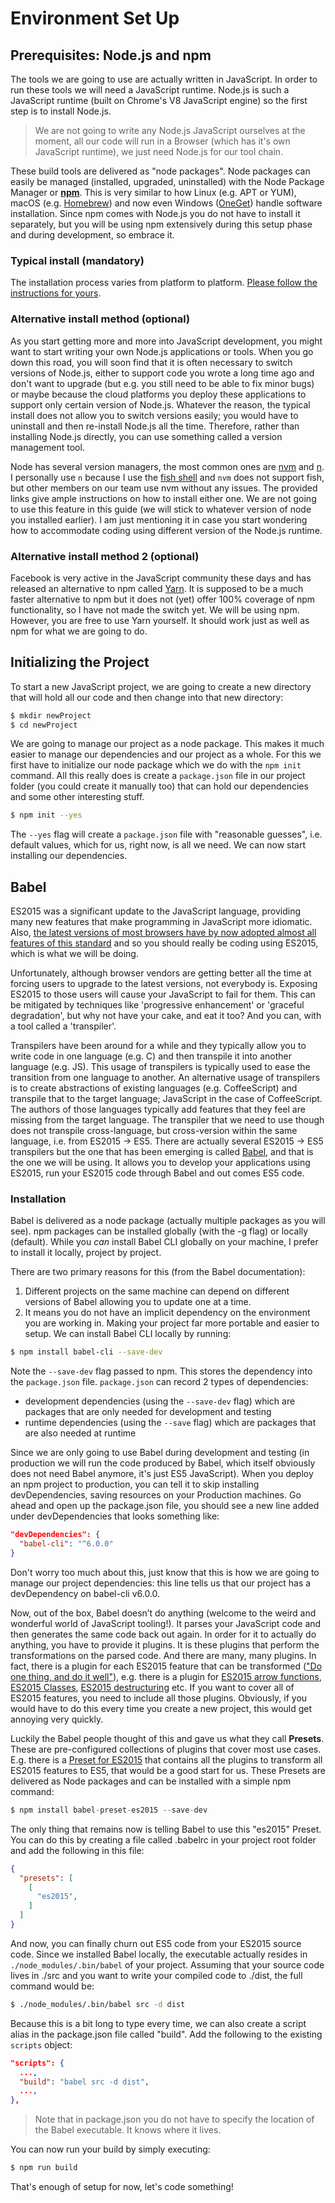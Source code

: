 # Environment Set Up

## Prerequisites: Node.js and npm
The tools we are going to use are actually written in JavaScript.  In order to run these tools we will need a JavaScript runtime. Node.js is such a JavaScript runtime (built on Chrome's V8 JavaScript engine) so the first step is to install Node.js.

>We are not going to write any Node.js JavaScript ourselves at the moment, all our code will run in a Browser (which has it's own JavaScript runtime), we just need Node.js for our tool chain.

These build tools are delivered as "node packages".  Node packages can easily be managed (installed, upgraded, uninstalled) with the Node Package Manager or [__npm__](https://www.npmjs.com/).  This is very similar to how Linux (e.g. APT or YUM), macOS (e.g. [Homebrew](http://brew.sh/)) and now even Windows ([OneGet](https://github.com/oneget/oneget)) handle software installation.  Since npm comes with Node.js you do not have to install it separately, but you will be using npm extensively during this setup phase and during development, so embrace it.

### Typical install (mandatory)
The installation process varies from platform to platform. [Please follow the instructions for yours](https://nodejs.org/en/download/).

### Alternative install method (optional)
As you start getting more and more into JavaScript development, you might want to start writing your own Node.js applications or tools.  When you go down this road, you will soon find that it is often necessary to switch versions of Node.js, either to support code you wrote a long time ago and don't want to upgrade (but e.g. you still need to be able to fix minor bugs) or maybe because the cloud platforms you deploy these applications to support only certain version of Node.js.  Whatever the reason, the typical install does not allow you to switch versions easily; you would have to uninstall and then re-install Node.js all the time.  Therefore, rather than installing Node.js directly, you can use something called a version management tool.

Node has several version managers, the most common ones are [nvm](https://github.com/creationix/nvm) and [n](https://github.com/tj/n).  I personally use ```n``` because I use the [fish shell](https://fishshell.com/) and ```nvm``` does not support fish, but other members on our team use nvm without any issues.  The provided links give ample instructions on how to install either one.  We are not going to use this feature in this guide (we will stick to whatever version of node you installed earlier).  I am just mentioning it in case you start wondering how to accommodate coding using different version of the Node.js runtime.

### Alternative install method 2 (optional)
Facebook is very active in the JavaScript community these days and has released an alternative to npm called [Yarn](https://yarnpkg.com/).  It is supposed to be a much faster alternative to npm but it does not (yet) offer 100% coverage of npm functionality, so I have not made the switch yet.  We will be using npm.  However, you are free to use Yarn yourself.  It should work just as well as npm for what we are going to do.

## Initializing the Project
To start a new JavaScript project, we are going to create a new directory that will hold all our code and then change into that new directory:

```bash
$ mkdir newProject
$ cd newProject
```

We are going to manage our project as a node package.  This makes it much easier to manage our dependencies and our project as a whole.  For this we first have to initialize our node package which we do with the ```npm init``` command.  All this really does is create a ```package.json``` file in our project folder (you could create it manually too) that can hold our dependencies and some other interesting stuff.

```bash
$ npm init --yes
```

The ```--yes``` flag will create a ```package.json``` file with "reasonable guesses", i.e. default values, which for us, right now, is all we need.  We can now start installing our dependencies.


## Babel
ES2015 was a significant update to the JavaScript language, providing many new features that make programming in JavaScript more idiomatic.  Also, [the latest versions of most browsers have by now adopted almost all features of this standard](http://kangax.github.io/compat-table/es6/) and so you should really be coding using ES2015, which is what we will be doing.

Unfortunately, although browser vendors are getting better all the time at forcing users to upgrade to the latest versions, not everybody is.  Exposing ES2015 to those users will cause your JavaScript to fail for them.  This can be mitigated by techniques like 'progressive enhancement' or 'graceful degradation', but why not have your cake, and eat it too?  And you can, with a tool called a 'transpiler'.

Transpilers have been around for a while and they typically allow you to write code in one language (e.g. C) and then transpile it into another language (e.g. JS).  This usage of transpilers is typically used to ease the transition from one language to another.  An alternative usage of transpilers is to create abstractions of existing languages (e.g. CoffeeScript) and transpile that to the target language; JavaScript in the case of CoffeeScript.  The authors of those languages typically add features that they feel are missing from the target language.  The transpiler that we need to use though does not transpile cross-language, but cross-version within the same language, i.e. from ES2015 -> ES5.  There are actually several ES2015 -> ES5 transpilers but the one that has been emerging is called [Babel](https://babeljs.io/), and that is the one we will be using.  It allows you to develop your applications using ES2015, run your ES2015 code through Babel and out comes ES5 code.

### Installation
Babel is delivered as a node package (actually multiple packages as you will see).  npm packages can be installed globally (with the -g flag) or locally (default).  While you _can_ install Babel CLI globally on your machine, I prefer to install it locally, project by project.

There are two primary reasons for this (from the Babel documentation):

1. Different projects on the same machine can depend on different versions of Babel allowing you to update one at a time.
2. It means you do not have an implicit dependency on the environment you are working in. Making your project far more portable and easier to setup.
We can install Babel CLI locally by running:

```bash
$ npm install babel-cli --save-dev
```

Note the ```--save-dev``` flag passed to npm.  This stores the dependency into the ```package.json``` file.  ```package.json``` can record 2 types of dependencies:

* development dependencies (using the ```--save-dev``` flag) which are packages that are only needed for development and testing
* runtime dependencies (using the ```--save``` flag) which are packages that are also needed at runtime

Since we are only going to use Babel during development and testing (in production we will run the code produced by Babel, which itself obviously does not need Babel anymore, it's just ES5 JavaScript).  When you deploy an npm project to production, you can tell it to skip installing devDependencies, saving resources on your Production machines.  Go ahead and open up the package.json file, you should see  a new line added under devDependencies that looks something like:

```JSON
"devDependencies": {
  "babel-cli": "^6.0.0"
}
```

Don't worry too much about this, just know that this is how we are going to manage our project dependencies: this line tells us that our project has a devDependency on babel-cli v6.0.0.

Now, out of the box, Babel doesn’t do anything (welcome to the weird and wonderful world of JavaScript tooling!). It parses your JavaScript code and then generates the same code back out again.  In order for it to actually do anything, you have to provide it plugins.  It is these plugins that perform the transformations on the parsed code.  And there are many, many plugins.  In fact, there is a plugin for each ES2015 feature that can be transformed (["Do one thing, and do it well"](https://en.wikipedia.org/wiki/Unix_philosophy)), e.g. there is a plugin for [ES2015 arrow functions](https://github.com/babel/babel/tree/master/packages/babel-plugin-transform-es2015-arrow-functions), [ES2015 Classes](https://github.com/babel/babel/tree/master/packages/babel-plugin-transform-es2015-classes), [ES2015 destructuring](https://github.com/babel/babel/tree/master/packages/babel-plugin-transform-es2015-destructuring) etc.  If you want to cover all of ES2015 features, you need to include all those plugins.  Obviously, if you would have to do this every time you create a new project, this would get annoying very quickly.

Luckily the Babel people thought of this and gave us what they call __Presets__.  These are pre-configured collections of plugins that cover most use cases.  E.g. there is a [Preset for ES2015](http://babeljs.io/docs/plugins/preset-es2015/) that contains all the plugins to transform all ES2015 features to ES5, that would be a good start for us.  These Presets are delivered as Node packages and can be installed with a simple npm command:

```javascript
$ npm install babel-preset-es2015 --save-dev
```

The only thing that remains now is telling Babel to use this "es2015" Preset.  You can do this by creating a file called .babelrc in your project root folder and add the following in this file:

```JSON
{
  "presets": [
    [
      "es2015",
    ]
  ]
}
```

And now, you can finally churn out ES5 code from your ES2015 source code.  Since we installed Babel locally, the executable actually resides in ```./node_modules/.bin/babel``` of your project.  Assuming that your source code lives in ./src and you want to write your compiled code to ./dist, the full command would be:

```bash
$ ./node_modules/.bin/babel src -d dist
```

Because this is a bit long to type every time, we can also create a script alias in the package.json file called "build".  Add the following to the existing ```scripts``` object:

```JSON
"scripts": {
  ...,
  "build": "babel src -d dist",
  ...,
},
```

>Note that in package.json you do not have to specify the location of the Babel executable.  It knows where it lives.

You can now run your build by simply executing:

```bash
$ npm run build
```

That's enough of setup for now, let's code something!
